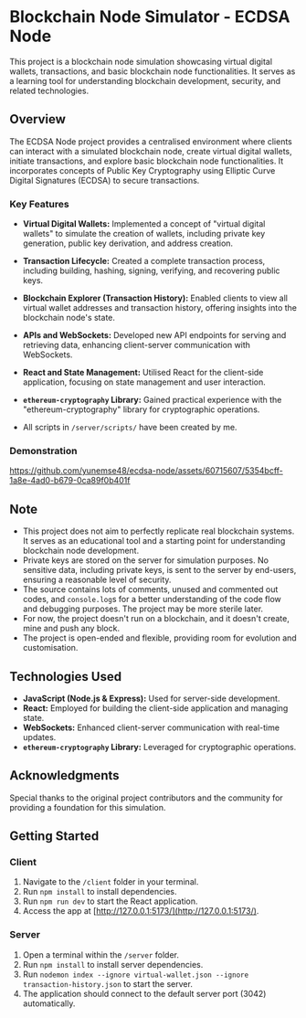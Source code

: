 # Blockchain Node Simulator - ECDSA Node

This project is a blockchain node simulation showcasing virtual digital wallets, transactions, and basic blockchain node functionalities. It serves as a learning tool for understanding blockchain development, security, and related technologies.

## Overview

The ECDSA Node project provides a centralised environment where clients can interact with a simulated blockchain node, create virtual digital wallets, initiate transactions, and explore basic blockchain node functionalities. It incorporates concepts of Public Key Cryptography using Elliptic Curve Digital Signatures (ECDSA) to secure transactions.

### Key Features

- **Virtual Digital Wallets:** Implemented a concept of "virtual digital wallets" to simulate the creation of wallets, including private key generation, public key derivation, and address creation.

- **Transaction Lifecycle:** Created a complete transaction process, including building, hashing, signing, verifying, and recovering public keys.

- **Blockchain Explorer (Transaction History):** Enabled clients to view all virtual wallet addresses and transaction history, offering insights into the blockchain node's state.

- **APIs and WebSockets:** Developed new API endpoints for serving and retrieving data, enhancing client-server communication with WebSockets.

- **React and State Management:** Utilised React for the client-side application, focusing on state management and user interaction.

- **`ethereum-cryptography` Library:** Gained practical experience with the "ethereum-cryptography" library for cryptographic operations.
- All scripts in `/server/scripts/` have been created by me. 

### Demonstration


https://github.com/yunemse48/ecdsa-node/assets/60715607/5354bcff-1a8e-4ad0-b679-0ca89f0b401f



## Note

- This project does not aim to perfectly replicate real blockchain systems. It serves as an educational tool and a starting point for understanding blockchain node development.
- Private keys are stored on the server for simulation purposes. No sensitive data, including private keys, is sent to the server by end-users, ensuring a reasonable level of security.
- The source contains lots of comments, unused and commented out codes, and `console.log`s for a better understanding of the code flow and debugging purposes. The project may be more sterile later.
- For now, the project doesn't run on a blockchain, and it doesn't create, mine and push any block. 
- The project is open-ended and flexible, providing room for evolution and customisation.

## Technologies Used

- **JavaScript (Node.js & Express):** Used for server-side development.
- **React:** Employed for building the client-side application and managing state.
- **WebSockets:** Enhanced client-server communication with real-time updates.
- **`ethereum-cryptography` Library:** Leveraged for cryptographic operations.

## Acknowledgments

Special thanks to the original project contributors and the community for providing a foundation for this simulation.

## Getting Started
### Client

1. Navigate to the `/client` folder in your terminal.
2. Run `npm install` to install dependencies.
3. Run `npm run dev` to start the React application.
4. Access the app at [http://127.0.0.1:5173/](http://127.0.0.1:5173/).

### Server

1. Open a terminal within the `/server` folder.
2. Run `npm install` to install server dependencies.
3. Run `nodemon index --ignore virtual-wallet.json --ignore transaction-history.json` to start the server.
4. The application should connect to the default server port (3042) automatically.
